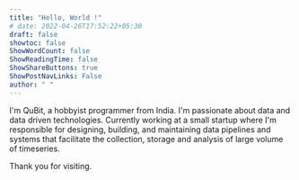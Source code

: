 ```yaml
---
title: "Hello, World !"
# date: 2022-04-26T17:52:22+05:30
draft: false
showtoc: false
ShowWordCount: false
ShowReadingTime: false
ShowShareButtons: true
ShowPostNavLinks: False
author: " "
---
```


I'm QuBit, a hobbyist programmer from India. I'm passionate about data and data driven technologies. Currently working at a small startup where I'm responsible for designing, building, and maintaining data pipelines and systems that facilitate the collection, storage and analysis of large volume of timeseries.

Thank you for visiting.
